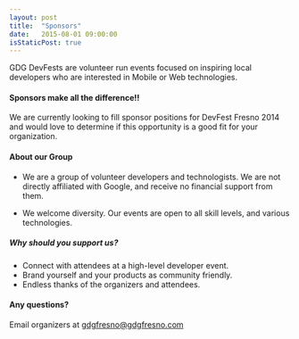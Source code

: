 ```yaml
---
layout: post
title:  "Sponsors"
date:   2015-08-01 09:00:00
isStaticPost: true
---
```

GDG DevFests are volunteer run events focused on inspiring local developers who are interested in Mobile or Web technologies.

#### Sponsors make all the difference!!

We are currently looking to fill sponsor positions for DevFest Fresno 2014 and would love to determine if this opportunity is a good fit for your organization.


#### About our Group

* We are a group of volunteer developers and technologists. We are not directly affiliated with Google, and receive no financial support from them.

* We welcome diversity. Our events are open to all skill levels, and various technologies.

##### Why should you support us?

* Connect with attendees at a high-level developer event.
* Brand yourself and your products as community friendly.
* Endless thanks of the organizers and attendees.



#### Any questions? 
Email organizers at [gdgfresno@gdgfresno.com](mailto:gdgfresno@gdgfresno.com)